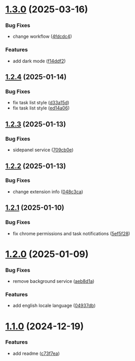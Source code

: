 # [1.3.0](https://github.com/wood3n/ms-todo-chrome-extension/compare/v1.2.4...v1.3.0) (2025-03-16)


### Bug Fixes

* change workflow ([4fdcdc4](https://github.com/wood3n/ms-todo-chrome-extension/commit/4fdcdc4ed44b3b9919bc789dd89623110d015572))


### Features

* add dark mode ([f14ddf2](https://github.com/wood3n/ms-todo-chrome-extension/commit/f14ddf20480dbd7c8291ed3e52f38ec58530a0f0))

## [1.2.4](https://github.com/wood3n/ms-todo-chrome-extension/compare/v1.2.3...v1.2.4) (2025-01-14)


### Bug Fixes

* fix task list style ([d33a15d](https://github.com/wood3n/ms-todo-chrome-extension/commit/d33a15d603f0fe68017a35251f8d1171cd1b889a))
* fix task list style ([ed14a06](https://github.com/wood3n/ms-todo-chrome-extension/commit/ed14a06fb09b8dda7e89700da0babf76820c710f))

## [1.2.3](https://github.com/wood3n/ms-todo-chrome-extension/compare/v1.2.2...v1.2.3) (2025-01-13)


### Bug Fixes

* sidepanel service ([709cb0e](https://github.com/wood3n/ms-todo-chrome-extension/commit/709cb0eee2e125e32169f4db6c8eac4fabdc0ba8))

## [1.2.2](https://github.com/wood3n/ms-todo-chrome-extension/compare/v1.2.1...v1.2.2) (2025-01-13)


### Bug Fixes

* change extension info ([048c3ca](https://github.com/wood3n/ms-todo-chrome-extension/commit/048c3caf534865bb95ce71965452bc3a8f62e68c))

## [1.2.1](https://github.com/wood3n/ms-todo-chrome-extension/compare/v1.2.0...v1.2.1) (2025-01-10)


### Bug Fixes

* fix chrome permissions and task notifications ([5ef5f28](https://github.com/wood3n/ms-todo-chrome-extension/commit/5ef5f280646dd09a1d87bf7e4922c9e8de61ecf3))

# [1.2.0](https://github.com/wood3n/ms-todo-chrome-extension/compare/v1.1.0...v1.2.0) (2025-01-09)


### Bug Fixes

* remove background service ([aeb8d1a](https://github.com/wood3n/ms-todo-chrome-extension/commit/aeb8d1a394129a5855202d1c368ede28a34d7938))


### Features

* add english locale language ([04937db](https://github.com/wood3n/ms-todo-chrome-extension/commit/04937dbb877f3e88845b006568a39d14aa69a708))

# [1.1.0](https://github.com/wood3n/ms-todo-chrome-extension/compare/v1.0.0...v1.1.0) (2024-12-19)


### Features

* add readme ([c73f7ea](https://github.com/wood3n/ms-todo-chrome-extension/commit/c73f7ea921b9852b7b9dbf693a6b580df50a4f95))

